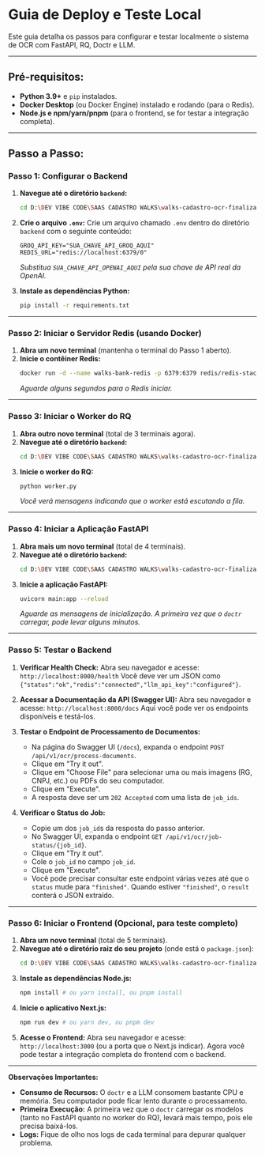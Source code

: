 # Guia de Deploy e Teste Local

Este guia detalha os passos para configurar e testar localmente o sistema de OCR com FastAPI, RQ, Doctr e LLM.

---

## Pré-requisitos:

*   **Python 3.9+** e `pip` instalados.
*   **Docker Desktop** (ou Docker Engine) instalado e rodando (para o Redis).
*   **Node.js e npm/yarn/pnpm** (para o frontend, se for testar a integração completa).

---

## Passo a Passo:

### **Passo 1: Configurar o Backend**

1.  **Navegue até o diretório `backend`:**
    ```bash
    cd D:\DEV VIBE CODE\SAAS CADASTRO WALKS\walks-cadastro-ocr-finalizado-auth-v1.0 - historico\walks-cadastro-ocr-finalizado-auth-v1.0 - historico\backend
    ```

2.  **Crie o arquivo `.env`:**
    Crie um arquivo chamado `.env` dentro do diretório `backend` com o seguinte conteúdo:
    ```
    GROQ_API_KEY="SUA_CHAVE_API_GROQ_AQUI"
    REDIS_URL="redis://localhost:6379/0"
    ```
    *Substitua `SUA_CHAVE_API_OPENAI_AQUI` pela sua chave de API real da OpenAI.*

3.  **Instale as dependências Python:**
    ```bash
    pip install -r requirements.txt
    ```

---

### **Passo 2: Iniciar o Servidor Redis (usando Docker)**

1.  **Abra um novo terminal** (mantenha o terminal do Passo 1 aberto).
2.  **Inicie o contêiner Redis:**
    ```bash
    docker run -d --name walks-bank-redis -p 6379:6379 redis/redis-stack-server:latest
    ```
    *Aguarde alguns segundos para o Redis iniciar.*

---

### **Passo 3: Iniciar o Worker do RQ**

1.  **Abra outro novo terminal** (total de 3 terminais agora).
2.  **Navegue até o diretório `backend`:**
    ```bash
    cd D:\DEV VIBE CODE\SAAS CADASTRO WALKS\walks-cadastro-ocr-finalizado-auth-v1.0 - historico\walks-cadastro-ocr-finalizado-auth-v1.0 - historico\backend
    ```
3.  **Inicie o worker do RQ:**
    ```bash
    python worker.py
    ```
    *Você verá mensagens indicando que o worker está escutando a fila.*

---

### **Passo 4: Iniciar a Aplicação FastAPI**

1.  **Abra mais um novo terminal** (total de 4 terminais).
2.  **Navegue até o diretório `backend`:**
    ```bash
    cd D:\DEV VIBE CODE\SAAS CADASTRO WALKS\walks-cadastro-ocr-finalizado-auth-v1.0 - historico\walks-cadastro-ocr-finalizado-auth-v1.0 - historico\backend
    ```
3.  **Inicie a aplicação FastAPI:**
    ```bash
    uvicorn main:app --reload
    ```
    *Aguarde as mensagens de inicialização. A primeira vez que o `doctr` carregar, pode levar alguns minutos.*

---

### **Passo 5: Testar o Backend**

1.  **Verificar Health Check:**
    Abra seu navegador e acesse: `http://localhost:8000/health`
    Você deve ver um JSON como `{"status":"ok","redis":"connected","llm_api_key":"configured"}`.

2.  **Acessar a Documentação da API (Swagger UI):**
    Abra seu navegador e acesse: `http://localhost:8000/docs`
    Aqui você pode ver os endpoints disponíveis e testá-los.

3.  **Testar o Endpoint de Processamento de Documentos:**
    *   Na página do Swagger UI (`/docs`), expanda o endpoint `POST /api/v1/ocr/process-documents`.
    *   Clique em "Try it out".
    *   Clique em "Choose File" para selecionar uma ou mais imagens (RG, CNPJ, etc.) ou PDFs do seu computador.
    *   Clique em "Execute".
    *   A resposta deve ser um `202 Accepted` com uma lista de `job_ids`.

4.  **Verificar o Status do Job:**
    *   Copie um dos `job_id`s da resposta do passo anterior.
    *   No Swagger UI, expanda o endpoint `GET /api/v1/ocr/job-status/{job_id}`.
    *   Clique em "Try it out".
    *   Cole o `job_id` no campo `job_id`.
    *   Clique em "Execute".
    *   Você pode precisar consultar este endpoint várias vezes até que o `status` mude para `"finished"`. Quando estiver `"finished"`, o `result` conterá o JSON extraído.

---

### **Passo 6: Iniciar o Frontend (Opcional, para teste completo)**

1.  **Abra um novo terminal** (total de 5 terminais).
2.  **Navegue até o diretório raiz do seu projeto** (onde está o `package.json`):
    ```bash
    cd D:\DEV VIBE CODE\SAAS CADASTRO WALKS\walks-cadastro-ocr-finalizado-auth-v1.0 - historico\walks-cadastro-ocr-finalizado-auth-v1.0 - historico
    ```
3.  **Instale as dependências Node.js:**
    ```bash
    npm install # ou yarn install, ou pnpm install
    ```
4.  **Inicie o aplicativo Next.js:**
    ```bash
    npm run dev # ou yarn dev, ou pnpm dev
    ```
5.  **Acesse o Frontend:**
    Abra seu navegador e acesse: `http://localhost:3000` (ou a porta que o Next.js indicar).
    Agora você pode testar a integração completa do frontend com o backend.

---

**Observações Importantes:**

*   **Consumo de Recursos:** O `doctr` e a LLM consomem bastante CPU e memória. Seu computador pode ficar lento durante o processamento.
*   **Primeira Execução:** A primeira vez que o `doctr` carregar os modelos (tanto no FastAPI quanto no worker do RQ), levará mais tempo, pois ele precisa baixá-los.
*   **Logs:** Fique de olho nos logs de cada terminal para depurar qualquer problema.
